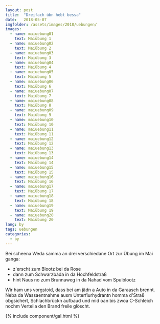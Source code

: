```yaml
---
layout: post
title:  "Dreifach übn hebt bessa"
date:   2018-05-07
imgfolder: /assets/images/2018/uebungen/
images:
  - name: maiuebung01
    text: Maiübung 1
  - name: maiuebung02
    text: Maiübung 2
  - name: maiuebung03
    text: Maiübung 3
  - name: maiuebung04
    text: Maiübung 4
  - name: maiuebung05
    text: Maiübung 5
  - name: maiuebung06
    text: Maiübung 6
  - name: maiuebung07
    text: Maiübung 7
  - name: maiuebung08
    text: Maiübung 8
  - name: maiuebung09
    text: Maiübung 9
  - name: maiuebung10
    text: Maiübung 10
  - name: maiuebung11
    text: Maiübung 11
  - name: maiuebung12
    text: Maiübung 12
  - name: maiuebung13
    text: Maiübung 13
  - name: maiuebung14
    text: Maiübung 14
  - name: maiuebung15
    text: Maiübung 15
  - name: maiuebung16
    text: Maiübung 16
  - name: maiuebung17
    text: Maiübung 17
  - name: maiuebung18
    text: Maiübung 18
  - name: maiuebung19
    text: Maiübung 19
  - name: maiuebung20
    text: Maiübung 20
lang: by
tags: uebungen
categories:
  - by
---
```


Bei scheena Weda samma an drei verschiedane Ort zur Übung im Mai ganga:

* z'erscht zum Blootz bei da Rose
* dann zum Schwarzbäda in da Hochfeldstraß
* hint Naus no zum Brunnaweg in da Nahad vom Spuiblootz

Wir ham uns vorgstoid, dass bei am jädn a Auto in da Garaasch brennt. Neba da Wassaentnahme ausm Unterflurhydrantn homma d'Straß obgsichert, Schlachbrückn aufbaud und mid oan bis zwoa C-Schleich nochm Verteila den Brand freile glöscht.

{% include component/gal.html %}
